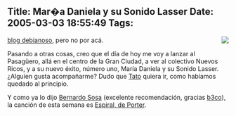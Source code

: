 Title: Mar�a Daniela y su Sonido Lasser
Date: 2005-03-03 18:55:49
Tags: 
---
<img src="http://www.damog.net/files/pics/maria-daniela.png" align="right"/><p><a href="http://www.damog.net/index.php?option=com_content&amp;task=blogcategory&amp;id=69&amp;Itemid=46">blog debianoso</a>, pero no por acá.</p>
<p>Pasando a otras cosas, creo que el día de hoy me voy a lanzar al Pasagüero, allá en el centro de la Gran Ciudad, a ver al colectivo Nuevos Ricos, y a su nuevo éxito, número uno, María Daniela y su Sonido Lasser. ¿Alguien gusta acompañarme? Dudo que <a href="http://www.tacvbo.net">Tato</a> quiera ir, como habíamos quedado al principio.</p>
<p>Y como ya lo dijo <a href="http://www.versolutions.net/mblog/">Bernardo Sosa</a> (excelente recomendación, gracias <a href="http://b3co.com/">b3co</a>), la canción de esta semana es <a href="http://www.damog.net/files/misc/Porter-Espiral.mp3">Espiral, de Porter</a>.</p>
<br/><br/>
